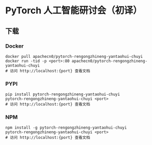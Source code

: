 # PyTorch 人工智能研讨会（初译）

## 下载

### Docker

```
docker pull apachecn0/pytorch-rengongzhineng-yantaohui-chuyi
docker run -tid -p <port>:80 apachecn0/pytorch-rengongzhineng-yantaohui-chuyi
# 访问 http://localhost:{port} 查看文档
```

### PYPI

```
pip install pytorch-rengongzhineng-yantaohui-chuyi
pytorch-rengongzhineng-yantaohui-chuyi <port>
# 访问 http://localhost:{port} 查看文档
```

### NPM

```
npm install -g pytorch-rengongzhineng-yantaohui-chuyi
pytorch-rengongzhineng-yantaohui-chuyi <port>
# 访问 http://localhost:{port} 查看文档
```